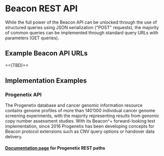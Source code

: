 # Beacon REST API

While the full power of the Beacon API can be unlocked through the use of structured
queries using JSON serialization ("POST" requests), the majority of common queries can
be implemented through standard query URLs with parameters (GET queries).

## Example Beacon API URLs

==(TBD)==

## Implementation Examples

### Progenetix API

The Progenetix database and cancer genomic information resource contains genome profiles
of more than 140’000 individual cancer genome screening experiments, with the majority
representing results from genomic copy number assessment studies. With its Beacon^+ forward-looking
test implementation, since 2016 Progenetix has been developing concepts for
Beacon protocol extensions such as CNV query options or handover data delivery.

#### [Documentation page](implementations/org.progenetix.md) for Progenetix REST paths